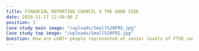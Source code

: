 ```yaml
---
title: FINANCIAL REPORTING COUNCIL X THE GOOD SIDE
date: 2020-11-17 12:49:00 Z
position: 3
Case study main image: "/uploads/Small%20FRS.jpg"
Case study top image: "/uploads/Small%20FRS.jpg"
Question: How are LGBT+ people represented at senior levels of FTSE companies?
---
```


